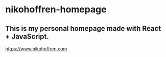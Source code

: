 # nikohoffren-homepage
## This is my personal homepage made with React + JavaScript.
https://www.nikohoffren.com
